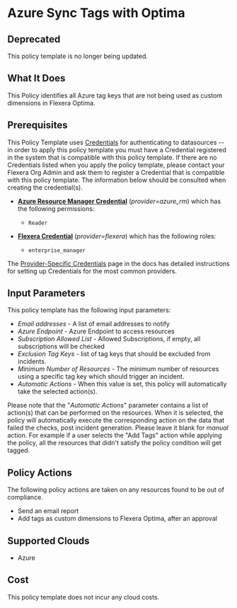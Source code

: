 # Azure Sync Tags with Optima

## Deprecated

This policy template is no longer being updated.

## What It Does

This Policy identifies all Azure tag keys that are not being used as custom dimensions in Flexera Optima.

## Prerequisites

This Policy Template uses [Credentials](https://docs.flexera.com/flexera/EN/Automation/ManagingCredentialsExternal.htm) for authenticating to datasources -- in order to apply this policy template you must have a Credential registered in the system that is compatible with this policy template. If there are no Credentials listed when you apply the policy template, please contact your Flexera Org Admin and ask them to register a Credential that is compatible with this policy template. The information below should be consulted when creating the credential(s).

- [**Azure Resource Manager Credential**](https://docs.flexera.com/flexera/EN/Automation/ProviderCredentials.htm#automationadmin_109256743_1124668) (*provider=azure_rm*) which has the following permissions:
  - `Reader`

- [**Flexera Credential**](https://docs.flexera.com/flexera/EN/Automation/ProviderCredentials.htm) (*provider=flexera*) which has the following roles:
  - `enterprise_manager`

The [Provider-Specific Credentials](https://docs.flexera.com/flexera/EN/Automation/ProviderCredentials.htm) page in the docs has detailed instructions for setting up Credentials for the most common providers.

## Input Parameters

This policy template has the following input parameters:

- *Email addresses* - A list of email addresses to notify
- *Azure Endpoint* - Azure Endpoint to access resources
- *Subscription Allowed List* - Allowed Subscriptions, if empty, all subscriptions will be checked
- *Exclusion Tag Keys* - list of tag keys that should be excluded from incidents.
- *Minimum Number of Resources* - The minimum number of resources using a specific tag key which should trigger an incident.
- *Automatic Actions* - When this value is set, this policy will automatically take the selected action(s).

Please note that the "*Automatic Actions*" parameter contains a list of action(s) that can be performed on the resources. When it is selected, the policy will automatically execute the corresponding action on the data that failed the checks, post incident generation. Please leave it blank for *manual* action.
For example if a user selects the "Add Tags" action while applying the policy, all the resources that didn't satisfy the policy condition will get tagged.

## Policy Actions

The following policy actions are taken on any resources found to be out of compliance.

- Send an email report
- Add tags as custom dimensions to Flexera Optima, after an approval

## Supported Clouds

- Azure

## Cost

This policy template does not incur any cloud costs.
